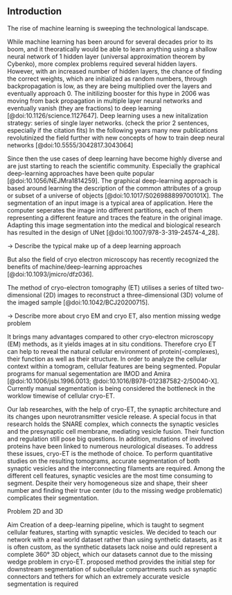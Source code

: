 ## Introduction

The rise of machine learning is sweeping the technological landscape.

While machine learning has been around for several decades prior to its boom, and it theoratically would be able to learn anything using a shallow neural network of 1 hidden layer (universal approximation theorem by Cybenko), more complex problems required several hidden layers. 
However, with an increased number of hidden layers, the chance of finding the correct weights, which are initialized as random numbers, through backpropagation is low, as they are being multiplied over the layers and eventually approach 0. 
The initilizing booster for this hype in 2006 was moving from back propagation in multiple layer neural networks and eventually vanish (they are fractions) to deep learning [@doi:10.1126/science.1127647]. 
Deep learning uses a new initalization strategy: series of single layer networks. (check the prior 2 sentences, especially if the citation fits)
In the following years many new publications revolutinized the field further with new concepts of how to train deep neural networks [@doi:10.5555/3042817.3043064] 

Since then the use cases of deep learning have become highly diverse and are just starting to reach the scientific community.
Especially the graphical deep-learning approaches have been quite popular [@doi:10.1056/NEJMra1814259].
The graphical deep-learning approach is based around learning the description of the common attributes of a group or subset of a universe of objects [@doi:10.1017/S026988899700101X].
The segmentation of an input image is a typical area of application. 
Here the computer seperates the image into different partitions, each of them representing a different feature and traces the feature in the original image.
Adapting this image segmentation into the medical and biological research has resulted in the design of UNet [@doi:10.1007/978-3-319-24574-4_28].

-> Describe the typical make up of a deep learning approach

But also the field of cryo electron microscopy has recently recognized the benefits of machine/deep-learning approaches [@doi:10.1093/jmicro/dfz036].

The method of cryo-electron tomography (ET) utilises a series of tilted two-dimensional (2D) images to reconstruct a three-dimensional (3D) volume of the imaged sample [@doi:10.1042/BCJ20200715].

-> Describe more about cryo EM and cryo ET, also mention missing wedge problem

It brings many advantages compared to other cryo-electron microscopy (EM) methods, as it yields images at in situ conditions.
Therefore cryo ET can help to reveal the natural cellular environment of protein(-complexes), their function as well as their structure.
In order to analyze the cellular context within a tomogram, cellular features are being segmented. 
Popular programs for manual segementation are IMOD and Amira [@doi:10.1006/jsbi.1996.0013; @doi:10.1016/B978-012387582-2/50040-X].
Currently manual segmentation is being considered the bottleneck in the worklow timewise of cellular cryo-ET.

Our lab researches, with the help of cryo-ET, the synaptic architecture and its changes upon neurotransmitter vesicle release.
A special focus in that research holds the SNARE complex, which connects the synaptic vesicles and the presynaptic cell membrane, mediating vesicle fusion.
Their function and regulation still pose big questions.
In addition, mutations of involved proteins have been linked to numerous neurological diseases.
To address these issues, cryo-ET is the methode of choice. 
To perform quantitative studies on the resulting tomograms, accurate segmentation of both synaptic vesicles and the interconnecting filaments are required.
Among the different cell features, synaptic vesicles are the most time consuming to segment.
Despite their very homogeneous size and shape, their sheer number and finding their true center (du to the missing wedge problematic) complicates their segmentation.

Problem 2D and 3D 

Aim
Creation of a deep-learning pipeline, which is taught to segment cellular features, starting with synaptic vesicles.
We decided to teach our network with a real world dataset rather than using synthetic datasets, as it is often custom, as the synthetic datasets lack noise and ould represent a complete 360° 3D object, which our datasets cannot due to the missing wedge problem in cryo-ET.
proposed method provides the initial step for downstream segmentation of subcellular compartments such as synaptic connectors and tethers for which an extremely accurate vesicle segmentation is required
